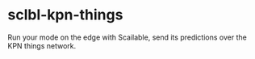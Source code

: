 # sclbl-kpn-things
Run your mode on the edge with Scailable, send its predictions over the KPN things network.
